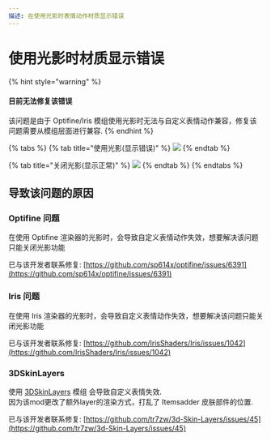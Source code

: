 ```yaml
---
描述: 在使用光影时表情动作材质显示错误
---
```


# 使用光影时材质显示错误

{% hint style="warning" %}
#### 目前无法修复该错误

该问题是由于 Optifine/Iris 模组使用光影时无法与自定义表情动作兼容，修复该问题需要从模组层面进行兼容.
{% endhint %}

{% tabs %}
{% tab title="使用光影(显示错误)" %}
![](<../../.gitbook/assets/image (99).png>)
{% endtab %}

{% tab title="关闭光影(显示正常)" %}
![](<../../.gitbook/assets/image (64).png>)
{% endtab %}
{% endtabs %}

## 导致该问题的原因

### Optifine 问题

在使用 Optifine 渲染器的光影时，会导致自定义表情动作失效，想要解决该问题只能关闭光影功能

已与该开发者联系修复: [https://github.com/sp614x/optifine/issues/6391](https://github.com/sp614x/optifine/issues/6391)

### Iris 问题

在使用 Iris 渲染器的光影时，会导致自定义表情动作失效，想要解决该问题只能关闭光影功能

已与该开发者联系修复: [https://github.com/IrisShaders/Iris/issues/1042](https://github.com/IrisShaders/Iris/issues/1042)

### 3DSkinLayers

使用 [3DSkinLayers](https://www.curseforge.com/minecraft/mc-mods/skin-layers-3d) 模组 会导致自定义表情失效.\
因为该mod更改了额外layer的渲染方式，打乱了 Itemsadder 皮肤部件的位置.

已与该开发者联系修复: [https://github.com/tr7zw/3d-Skin-Layers/issues/45](https://github.com/tr7zw/3d-Skin-Layers/issues/45)
